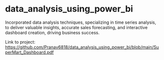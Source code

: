 # data_analysis_using_power_bi
Incorporated data analysis techniques, specializing in time series analysis, to deliver valuable insights, accurate sales forecasting, and interactive dashboard creation, driving business success.

Link to project: https://github.com/Pranav6818/data_analysis_using_power_bi/blob/main/SuperMart_Dashboard.pdf
